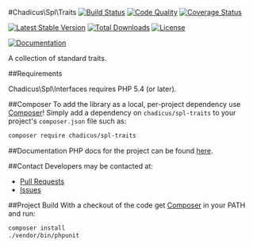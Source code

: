 #Chadicus\Spl\Traits
[![Build Status](http://img.shields.io/travis/chadicus/spl-traits-php.svg?style=flat)](https://travis-ci.org/chadicus/spl-traits-php)
[![Code Quality](http://img.shields.io/scrutinizer/g/chadicus/spl-traits-php.svg?style=flat)](https://scrutinizer-ci.com/g/chadicus/spl-traits-php/)
[![Coverage Status](https://coveralls.io/repos/chadicus/spl-traits-php/badge.svg?branch=master&service=github)](https://coveralls.io/github/chadicus/spl-traits-php?branch=master)

[![Latest Stable Version](http://img.shields.io/packagist/v/chadicus/spl-traits.svg?style=flat)](https://packagist.org/packages/chadicus/spl-traits)
[![Total Downloads](http://img.shields.io/packagist/dt/chadicus/spl-traits.svg?style=flat)](https://packagist.org/packages/chadicus/spl-traits)
[![License](http://img.shields.io/packagist/l/chadicus/spl-traits.svg?style=flat)](https://packagist.org/packages/chadicus/spl-traits)

[![Documentation](https://img.shields.io/badge/reference-phpdoc-blue.svg?style=flat)](http://www.pholiophp.org/chadicus/spl-traits)

A collection of standard traits.

##Requirements

Chadicus\Spl\Interfaces requires PHP 5.4 (or later).

##Composer
To add the library as a local, per-project dependency use [Composer](http://getcomposer.org)! Simply add a dependency on `chadicus/spl-traits` to your project's `composer.json` file such as:

```sh
composer require chadicus/spl-traits
```
##Documentation
PHP docs for the project can be found [here](http://chadicus.github.io/spl-traits-php).

##Contact
Developers may be contacted at:

 * [Pull Requests](https://github.com/chadicus/spl-traits-php/pulls)
 * [Issues](https://github.com/chadicus/spl-traits-php/issues)

##Project Build
With a checkout of the code get [Composer](http://getcomposer.org) in your PATH and run:

```sh
composer install
./vendor/bin/phpunit
```
